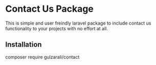 # Contact Us Package
This is simple and user freindly laravel package to include contact us functionality to your projects with no effort at all.

## Installation
composer require gulzarali/contact

